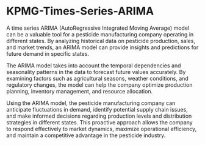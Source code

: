 # KPMG-Times-Series-ARIMA
A time series ARIMA (AutoRegressive Integrated Moving Average) model can be a valuable tool for a pesticide manufacturing company operating in different states. By analyzing historical data on pesticide production, sales, and market trends, an ARIMA model can provide insights and predictions for future demand in specific states.

The ARIMA model takes into account the temporal dependencies and seasonality patterns in the data to forecast future values accurately. By examining factors such as agricultural seasons, weather conditions, and regulatory changes, the model can help the company optimize production planning, inventory management, and resource allocation.

Using the ARIMA model, the pesticide manufacturing company can anticipate fluctuations in demand, identify potential supply chain issues, and make informed decisions regarding production levels and distribution strategies in different states. This proactive approach allows the company to respond effectively to market dynamics, maximize operational efficiency, and maintain a competitive advantage in the pesticide industry.
